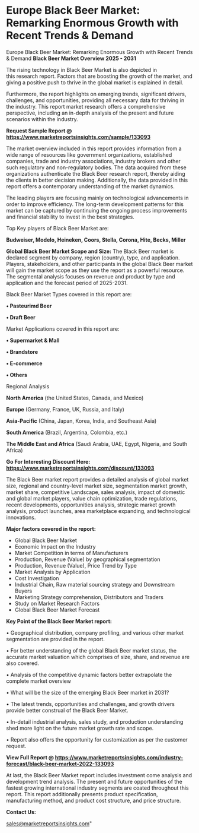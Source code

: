 # Europe Black Beer Market: Remarking Enormous Growth with Recent Trends & Demand
 Europe Black Beer Market: Remarking Enormous Growth with Recent Trends & Demand
<Strong> Black Beer Market Overview 2025 - 2031</strong>

The rising technology in Black Beer Market is also depicted in this research report. Factors that are boosting the growth of the market, and giving a positive push to thrive in the global market is explained in detail.

Furthermore, the report highlights on emerging trends, significant drivers, challenges, and opportunities, providing all necessary data for thriving in the industry. This report market research offers a comprehensive perspective, including an in-depth analysis of the present and future scenarios within the industry.

<strong>Request Sample Report @ <a href=https://www.marketreportsinsights.com/sample/133093>https://www.marketreportsinsights.com/sample/133093</a></strong>

The market overview included in this report provides information from a wide range of resources like government organizations, established companies, trade and industry associations, industry brokers and other such regulatory and non-regulatory bodies. The data acquired from these organizations authenticate the Black Beer research report, thereby aiding the clients in better decision making. Additionally, the data provided in this report offers a contemporary understanding of the market dynamics.

The leading players are focusing mainly on technological advancements in order to improve efficiency. The long-term development patterns for this market can be captured by continuing the ongoing process improvements and financial stability to invest in the best strategies.

Top Key players of Black Beer Market are:

<strong>Budweiser, Modelo, Heineken, Coors, Stella, Corona, Hite, Becks, Miller</strong>

<strong><b>Global Black Beer Market Scope and Size:</b></strong>
The Black Beer market is declared segment by company, region (country), type, and application. Players, stakeholders, and other participants in the global Black Beer market will gain the market scope as they use the report as a powerful resource. The segmental analysis focuses on revenue and product by type and application and the forecast period of 2025-2031.

Black Beer Market Types covered in this report are:

<strong>• Pasteurimd Beer

• Draft Beer</strong>

Market Applications covered in this report are:

<strong>• Supermarket & Mall

• Brandstore

• E-commerce

• Others</strong> 

Regional Analysis

<strong>North America</strong> (the United States, Canada, and Mexico)

<strong>Europe</strong> (Germany, France, UK, Russia, and Italy)

<strong>Asia-Pacific</strong> (China, Japan, Korea, India, and Southeast Asia)

<strong>South America</strong> (Brazil, Argentina, Colombia, etc.)

<strong>The Middle East and Africa</strong> (Saudi Arabia, UAE, Egypt, Nigeria, and South Africa)

<strong>Go For Interesting Discount Here: <a href=https://www.marketreportsinsights.com/discount/133093>https://www.marketreportsinsights.com/discount/133093</a></strong>

The Black Beer market report provides a detailed analysis of global market size, regional and country-level market size, segmentation market growth, market share, competitive Landscape, sales analysis, impact of domestic and global market players, value chain optimization, trade regulations, recent developments, opportunities analysis, strategic market growth analysis, product launches, area marketplace expanding, and technological innovations.

<strong><b>Major factors covered in the report:</b></strong>
<ul>
  <li>Global Black Beer Market </li>
  <li>Economic Impact on the Industry</li>
  <li>Market Competition in terms of Manufacturers</li>
  <li>Production, Revenue (Value) by geographical segmentation</li>
  <li>Production, Revenue (Value), Price Trend by Type</li>
  <li>Market Analysis by Application</li>
  <li>Cost Investigation</li>
  <li>Industrial Chain, Raw material sourcing strategy and Downstream Buyers</li>
  <li>Marketing Strategy comprehension, Distributors and Traders</li>
  <li>Study on Market Research Factors</li>
  <li>Global Black Beer Market Forecast</li>
</ul>

<strong><b>Key Point of the Black Beer Market report:</b></strong>

• Geographical distribution, company profiling, and various other market segmentation are provided in the report.

• For better understanding of the global Black Beer market status, the accurate market valuation which comprises of size, share, and revenue are also covered.

• Analysis of the competitive dynamic factors better extrapolate the complete market overview

• What will be the size of the emerging Black Beer market in 2031?

• The latest trends, opportunities and challenges, and growth drivers provide better construal of the Black Beer Market.

• In-detail industrial analysis, sales study, and production understanding shed more light on the future market growth rate and scope.

• Report also offers the opportunity for customization as per the customer request.

<strong><b>View Full Report @ <a href=https://www.marketreportsinsights.com/industry-forecast/black-beer-market-2022-133093>https://www.marketreportsinsights.com/industry-forecast/black-beer-market-2022-133093</a></b></strong>


At last, the Black Beer Market report includes investment come analysis and development trend analysis. The present and future opportunities of the fastest growing international industry segments are coated throughout this report. This report additionally presents product specification, manufacturing method, and product cost structure, and price structure.

<strong>Contact Us:</strong>

sales@marketreportsinsights.com"

